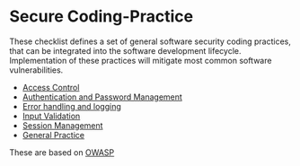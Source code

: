 # Secure Coding-Practice


These checklist defines a set of general software security coding practices, that can be integrated into the software development lifecycle. Implementation of these practices will
mitigate most common software vulnerabilities.


* [Access Control](https://github.com/amber-nickelfox/secure-coding-practice/blob/master/access_control.md)
* [Authentication and Password Management](https://github.com/amber-nickelfox/secure-coding-practice/blob/master/authentication_and_password_management.md)
* [Error handling and logging](https://github.com/amber-nickelfox/secure-coding-practice/blob/master/error_handling.md)
* [Input Validation](https://github.com/amber-nickelfox/secure-coding-practice/blob/master/input_validation.md)
* [Session Management](https://github.com/amber-nickelfox/secure-coding-practice/blob/master/session_management.md)
* [General Practice](https://github.com/amber-nickelfox/secure-coding-practice/blob/master/general_practice.md)

These are based on [OWASP](https://owasp.org/)
